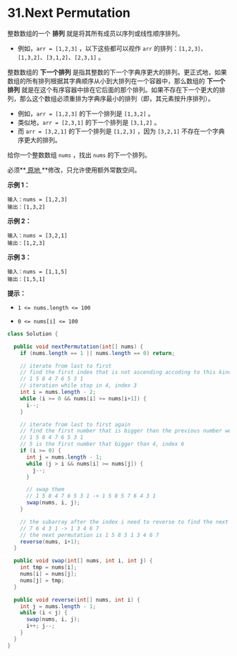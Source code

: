 # 31.Next Permutation

整数数组的一个 **排列** 就是将其所有成员以序列或线性顺序排列。

- 例如，`arr = [1,2,3]` ，以下这些都可以视作 `arr` 的排列：`[1,2,3]`、`[1,3,2]`、`[3,1,2]`、`[2,3,1]` 。

整数数组的 **下一个排列** 是指其整数的下一个字典序更大的排列。更正式地，如果数组的所有排列根据其字典顺序从小到大排列在一个容器中，那么数组的 **下一个排列** 就是在这个有序容器中排在它后面的那个排列。如果不存在下一个更大的排列，那么这个数组必须重排为字典序最小的排列（即，其元素按升序排列）。

- 例如，`arr = [1,2,3]` 的下一个排列是 `[1,3,2]` 。
- 类似地，`arr = [2,3,1]` 的下一个排列是 `[3,1,2]` 。
- 而 `arr = [3,2,1]` 的下一个排列是 `[1,2,3]` ，因为 `[3,2,1]` 不存在一个字典序更大的排列。

给你一个整数数组 `nums` ，找出 `nums` 的下一个排列。

必须**[ 原地 ](https://baike.baidu.com/item/原地算法)**修改，只允许使用额外常数空间。

 

**示例 1：**

```
输入：nums = [1,2,3]
输出：[1,3,2]
```

**示例 2：**

```
输入：nums = [3,2,1]
输出：[1,2,3]
```

**示例 3：**

```
输入：nums = [1,1,5]
输出：[1,5,1]
```

 

**提示：**

- `1 <= nums.length <= 100`

- `0 <= nums[i] <= 100`

  

```java
class Solution {

  public void nextPermutation(int[] nums) {
    if (nums.length == 1 || nums.length == 0) return;

    // iterate from last to first
    // find the first index that is not ascending accoding to this kind of iteration
    // 1 5 8 4 7 6 5 3 1
    // iteration while stop in 4, index 3
    int i = nums.length - 2;
    while (i >= 0 && nums[i] >= nums[i+1]) {
      i--;
    }

    // iterate from last to first again
    // find the first number that is bigger than the previous number we found
    // 1 5 8 4 7 6 5 3 1
    // 5 is the first number that bigger than 4, index 6
    if (i >= 0) {
      int j = nums.length - 1;
      while (j > i && nums[i] >= nums[j]) {
        j--;
      }

      // swap them
      // 1 5 8 4 7 6 5 3 1 -> 1 5 8 5 7 6 4 3 1
      swap(nums, i, j);
    }

    // the subarray after the index i need to reverse to find the next permutation
    // 7 6 4 3 1 -> 1 3 4 6 7
    // the next permutation is 1 5 8 5 1 3 4 6 7
    reverse(nums, i+1);
  }

  public void swap(int[] nums, int i, int j) {
    int tmp = nums[i];
    nums[i] = nums[j];
    nums[j] = tmp;
  }

  public void reverse(int[] nums, int i) {
    int j = nums.length - 1;
    while (i < j) {
      swap(nums, i, j);
      i++; j--;
    }
  }
}
```

